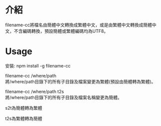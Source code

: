 # 介紹
filename-cc將檔名由簡體中文轉換成繁體中文，或是由繁體中文轉換成簡體中文，不含編碼轉換，預設簡體或繁體編碼均為UTF8。

# Usage
安裝: npm install -g filename-cc  

filename-cc /where/path  
將/where/path目錄下的所有子目錄及檔案變更為繁體(預設由簡體轉為繁體)。  

filename-cc /where/path t2s  
將/where/path目錄下的所有子目錄及檔案名稱變更為簡體。  

s2t為簡體轉為繁體  

t2s為繁體轉為簡體  
